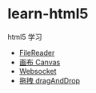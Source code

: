 # learn-html5
html5 学习

* [FileReader](https://cdn.rawgit.com/wangpin34/learn-html5/master/001.FileReader/index.html)
* [画布 Canvas](https://cdn.rawgit.com/wangpin34/learn-html5/master/002.canvas/index.html)
* [Websocket]()
* [拖拽 dragAndDrop](https://cdn.rawgit.com/wangpin34/learn-html5/master/004.dragAnddrop/index.html)
